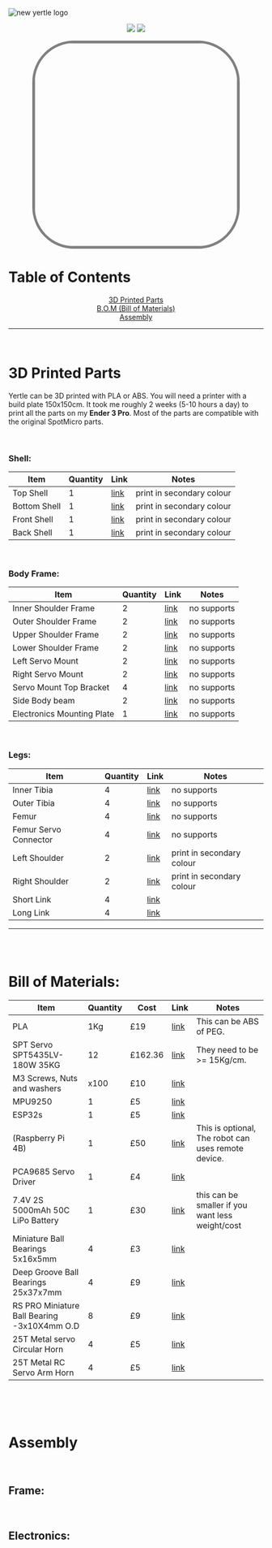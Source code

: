 ![new yertle logo](https://user-images.githubusercontent.com/12387040/177182736-baa268a0-e6b8-4a5e-a758-1f791cb3d4f0.png)
<p style=" display: block;margin-left: auto;margin-right: auto;text-align:center;">
<a  href=""><img src="https://img.shields.io/badge/-.step-red?style=for-the-badge" /></a> <a href=""><img src="https://img.shields.io/badge/-.stl-yellow?style=for-the-badge" /></a> 
</p>



<img  style=" display: block;margin-left: auto;margin-right: auto;width:400px;border: 5px solid grey;border-radius:20%;
" src="https://user-images.githubusercontent.com/12387040/177196016-99242a4f-4778-4c39-b6a1-576d3acc98ad.png">
# Table of Contents 
<p  style=" display: block;margin-left: auto;margin-right: auto;text-align:center;">
<a href="#3d-printed-parts">3D Printed Parts</a><br>
<a href="#bill-of-materials">B.O.M (Bill of Materials)</a><br>
<a href="#assembly">Assembly</a><br>
</p>

- - -

<br>


# 3D Printed Parts 
Yertle can be 3D printed with PLA or ABS. You will need a printer with a build plate 150x150cm. It took me roughly 2 weeks (5-10 hours a day) to print all the parts on my <b>Ender 3 Pro</b>. Most of the parts are compatible with the original SpotMicro parts.

<br>

### Shell:


| Item          | Quantity      | Link                             | Notes      |
| ------------- | ------------- | -------------                    | ---------- |
| Top Shell           | 1        | [link](Shell\Top-Shell.stl)     | print in secondary colour  |
| Bottom Shell           | 1        | [link](Shell\Bottom-Shell.stl)     |print in secondary colour |
| Front Shell          | 1        | [link](Shell\Front-Shell.stl)      |print in secondary colour  |
| Back Shell          | 1        | [link](Shell\Back-Shell.stl)     | print in secondary colour |



<br>

### Body Frame:
| Item          | Quantity      | Link                             | Notes      |
| ------------- | ------------- | -------------                    | ---------- |
| Inner Shoulder Frame           | 2        | [link](Frame\Inner-Shoulder-Frame.stl)     |  no supports|
| Outer Shoulder Frame           | 2        | [link](Outer\Outer-Shoulder-Frame.stl)     |  no supports|
| Upper Shoulder Frame           | 2        | [link](Frame\Upper-Shoulder-Frame.stl)     |  no supports|
| Lower Shoulder Frame           | 2        | [link](Frame\Lower-Shoulder-Frame.stl)     |  no supports|
| Left Servo Mount          | 2        | [link](Frame\Left-Servo-Mount.stl)     |  no supports|
| Right Servo Mount        | 2        | [link](Frame\Left-Servo-Mount.stl)     |  no supports|
| Servo Mount Top Bracket  | 4        | [link](Frame\Servo-Mount-Top-Bracket.stl)     |  no supports|
| Side Body beam           | 2        | [link](Frame\Side-Body-Beam.stl)     |  no supports|
| Electronics Mounting Plate          | 1        | [link](Frame\Electronics-Mounting-Plate.stl)     |  no supports|


<br>

### Legs:
| Item          | Quantity      | Link                             | Notes      |
| ------------- | ------------- | -------------                    | ---------- |
| Inner Tibia           | 4       | [link](Legs/Inner-Tibia.stl)     |  no supports|
| Outer Tibia           | 4       | [link](Legs/Outer-Tibia.stl)     |  no supports|
| Femur                 | 4       | [link](Legs/Femur.stl)     |  no supports|
| Femur Servo Connector | 4       | [link](Legs/Femur-Servo-Connector.stl)     |  no supports|
| Left Shoulder         | 2       | [link](Legs/Left-Shoulder.stl)     |  print in secondary colour |
| Right Shoulder        | 2       | [link](Legs/Right-Shoulder.stl)     |  print in secondary colour |
| Short Link           | 4        | [link](Legs/Short-Link.stl)     |   |
| Long Link            | 4        | [link](Legs/Long-Link.stl)     |  |

- - -

<br>
<br>







# Bill of Materials:
| Item          | Quantity      | Cost          | Link          | Notes      |
| ------------- | ------------- | ------------- | ------------- | ---------- |
| PLA           | 1Kg           | £19           |    [link](https://link-url-link.org)       | This can be ABS of PEG. |
| SPT Servo SPT5435LV-180W 35KG   | 12            | £162.36           |    [link](https://link-url-link.org)       | They need to be >= 15Kg/cm.|
| M3 Screws, Nuts and washers     | x100           | £10           |    [link](https://link-url-link.org)       | |
| MPU9250           | 1          | £5           |    [link](https://link-url-link.org)       | |
| ESP32s         | 1           | £5           |    [link](https://link-url-link.org)       | |
| (Raspberry Pi 4B)          | 1           | £50           |    [link](https://link-url-link.org)       | This is optional, The robot can uses remote device.  |
| PCA9685 Servo Driver         | 1          | £4           |    [link](https://link-url-link.org)       |  |
| 7.4V 2S 5000mAh 50C LiPo Battery | 1          | £30           |    [link](https://link-url-link.org)       | this can be smaller if you want less weight/cost |
| Miniature Ball Bearings 5x16x5mm   | 4       | £3           |    [link](https://link-url-link.org)       | |
|  Deep Groove Ball Bearings 25x37x7mm   | 4       | £9           |    [link](https://link-url-link.org)       |  |
|  RS PRO Miniature Ball Bearing -3x10X4mm O.D   | 8       | £9           |    [link](https://link-url-link.org)       |  |
| 25T Metal servo Circular Horn    | 4       | £5           |    [link](https://link-url-link.org)       |  |
| 25T Metal RC Servo Arm Horn  | 4       | £5           |    [link](https://link-url-link.org)       |  |
<br>


<br>
<br>

# Assembly

<br>

## Frame:

<br>

## Electronics:

